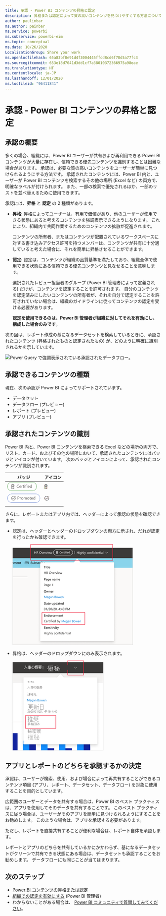 ```yaml
---
title: 承認 - Power BI コンテンツの昇格と認定
description: 昇格または認定によって質の高いコンテンツを見つけやすくする方法について説明します
author: paulinbar
ms.author: painbar
ms.service: powerbi
ms.subservice: powerbi-eim
ms.topic: conceptual
ms.date: 10/26/2020
LocalizationGroup: Share your work
ms.openlocfilehash: 65a83bf0e91d4f3004445ffcd8cd6f78d5a77fc3
ms.sourcegitcommit: 653e18d7041d3dd1cf7a38010372366975a98eae
ms.translationtype: HT
ms.contentlocale: ja-JP
ms.lasthandoff: 12/01/2020
ms.locfileid: "96411841"
---
```

# <a name="endorsement---promoting-and-certifying-power-bi-content"></a>承認 - Power BI コンテンツの昇格と認定

## <a name="endorsement-overview"></a>承認の概要

多くの場合、組織には、Power BI ユーザーが共有および再利用できる Power BI コンテンツが大量に存在し、信頼できる優先コンテンツを識別することは困難な場合があります。 承認は、必要な質の高いコンテンツをユーザーが簡単に見つけられるようにする方法です。 承認されたコンテンツには、Power BI 内と、ユーザーが Power BI コンテンツを検索するその他の場所 (Excel など) の両方で、明確なラベルが付けられます。 また、一部の検索で優先されるほか、一部のリストを並べ替えるために使用できます。

承認には、**昇格** と **認定** の 2 種類があります。

* **昇格**: 昇格によってユーザーは、有用で価値があり、他のユーザーが使用できる状態にあると考えるコンテンツを強調表示できるようになります。 これにより、組織内で共同作業するためのコンテンツの拡散が促進されます。

    コンテンツの所有者、またはコンテンツが配置されているワークスペースに対する書き込みアクセス許可を持つメンバーは、コンテンツが共有に十分適していると考えた場合に、それを簡単に昇格させることができます。

* **認定**: 認定は、コンテンツが組織の品質基準を満たしており、組織全体で使用できる状態にある信頼できる優先コンテンツと見なせることを意味します。

    選択されたレビュー担当者のグループ (Power BI 管理者によって定義される) だけが、コンテンツを認定することを許可されます。 自分のコンテンツを認定済みにしたいコンテンツの所有者が、それを自分で認定することを許可されていない場合は、組織のガイドラインに従ってコンテンツの認定を受ける必要があります。

    **認定を使用できるのは、Power BI 管理者が組織に対してそれを有効にし、構成した場合のみです**。

次の図は、レポート作成の基になるデータセットを検索しているときに、承認されたコンテンツ (昇格されたものと認定されたもの) が、どのように明確に識別されるかを示しています。

![Power Query で強調表示されている承認されたデータフロー。](media/service-endorsement-overview/power-bi-content-endorsement-dataset-select.png)

## <a name="content-types-that-can-be-endorsed"></a>承認できるコンテンツの種類
現在、次の承認が Power BI によってサポートされています。
* データセット
* データフロー (プレビュー)
* レポート (プレビュー)
* アプリ (プレビュー)

## <a name="identifying-endorsed-content"></a>承認されたコンテンツの識別

Power BI 内と、Power BI コンテンツを検索できる Excel などの場所の両方で、リスト、カード、およびその他の場所において、承認されたコンテンツにはバッジとアイコンが付いています。 次のバッジとアイコンによって、承認されたコンテンツが識別されます。

|バッジ|アイコン|
|---------|---------|
|![認定バッジのスクリーンショット。](media/service-endorsement-overview/certified-badge.png)|![認定アイコンのスクリーンショット。](media/service-endorsement-overview/certified-icon.png)|
|![昇格バッジのスクリーンショット。](media/service-endorsement-overview/promoted-badge.png)|![昇格アイコンのスクリーンショット。](media/service-endorsement-overview/promoted-icon.png)|
|||

さらに、レポートまたはアプリ内では、ヘッダーによって承認の状態を確認できます。
* 認定は、ヘッダーとヘッダーのドロップダウンの両方に示され、だれが認定を行ったかも確認できます。

    ![レポート ヘッダーに認定バッジが表示されているスクリーンショット。](media/service-endorsement-overview/certification-report-header.png)

* 昇格は、ヘッダーのドロップダウンにのみ表示されます。
 
    ![レポート ヘッダーに昇格バッジが表示されているスクリーンショット。](media/service-endorsement-overview/promotion-report-header.png)

## <a name="deciding-whether-to-endorse-an-app-or-a-report"></a>アプリとレポートのどちらを承認するかの決定

承認は、ユーザーが検索、使用、および場合によって再共有することができるコンテンツ項目 (アプリ、レポート、データセット、データフロー) を対象に使用することを目的としています。

広範囲のユーザーとデータを共有する場合は、Power BI のベスト プラクティスは、アプリを使用してそのデータを共有することです。 このベスト プラクティスに従う場合は、ユーザーがそのアプリを簡単に見つけられるようにすることをお勧めします。 このような場合は、アプリを承認する必要があります。 

ただし、レポートを直接共有することが便利な場合は、レポート自体を承認します。 

レポートとアプリのどちらを共有しているかにかかわらず、基になるデータセットがクリーンで共有できる状態にある場合は、データセットも承認することをお勧めします。 データフローにも同じことが当てはまります。  

## <a name="next-steps"></a>次のステップ

* [Power BI コンテンツの昇格または認定](service-endorse-content.md)
* [組織での認定を有効にする](../admin/service-admin-setup-certification.md) (Power BI 管理者)
* わからないことがある場合は、 [Power BI コミュニティで質問してみてください](https://community.powerbi.com/)。